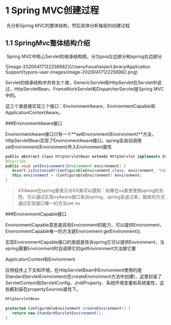 # 1 Spring MVC创建过程

​	先分析Spring MVC的整体结构，然后具体分析每层的创建过程

## 1.1 SpringMvc整体结构介绍

​	Spring MVC中核心Servlet的继承结构图，分为java左边部分和spring右边部分

![image-20200417122256982](/Users/houshaojie/Library/Application Support/typora-user-images/image-20200417122256982.png)

​	Servlet的继承结构中共有五个类，GenericServlet和HttpServlet在Servlet中说过，HttpServletBean、FrameWorkServlet和DispatcherServlet是Spring MVC中的。

​	这三个类直接实现三个接口：EnvironmentAware、EnvironmentCapable和ApplicationContextAware。

###EnvironmentAware接口

​	EnvironmentAware接口只有一个**setEnvironment(Environment)**方法，HttpServletBean实现了EnvironmentAware接口，spring会自动调用setEnvironment(Environment)传入Environment属性

```java
public abstract class HttpServletBean extends HttpServlet implements EnvironmentCapable, EnvironmentAware {
@Override
public void setEnvironment(Environment environment) {
   Assert.isInstanceOf(ConfigurableEnvironment.class, environment, "ConfigurableEnvironment required");
   this.environment = (ConfigurableEnvironment) environment;
}
```

> ​	XXAware在spring里表示对XX类可以感知：如果在xx类里使用spring的东西，可以通过实现xxAware接口告诉spring，spring会送过来，接收的方式通过实现接口唯一的方法set-xx

###EnvironmentCapable接口

​	EnvironmentCapable意思是具有Environment的能力，可以提供Environment，EnvironmentCapable唯一的方法是Environment getEnvironment();

​	实现EnvironmentCapable接口的类就是告诉spring它可以提供Environment，当spring需要Environment时会调用它的getEnvironment方法跟它要

ApplicatonContext和Environment

​	应用程序上下文和环境，在HttpServletBean中Environment使用的是StandardServletEnvironment(在createEnvironment方法中创建)，这里封装了ServletContext和ServletConfig、JndiProperty、系统环境变量和系统属性，这些都封装在propertySources属性下。

```java
HttpServletBean
  
protected ConfigurableEnvironment createEnvironment() {
   return new StandardServletEnvironment();
}
```
































